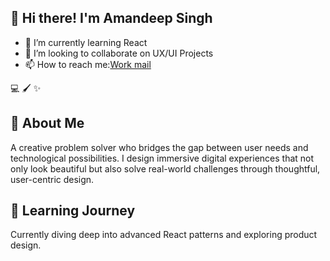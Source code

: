 ## 👋 Hi there!  I'm Amandeep Singh

- 🌱 I’m currently learning React
- 👯 I’m looking to collaborate on UX/UI Projects
- 📫 How to reach me:[Work mail](mailto:webdev.freewill272@passimbox.com)

💻 🖌️ ✨

## 🚀 About Me
A creative problem solver who bridges the gap between user needs and technological possibilities. I design immersive digital experiences that not only look beautiful but also solve real-world challenges through thoughtful, user-centric design.

## 🌱 Learning Journey
Currently diving deep into advanced React patterns and exploring product design.

